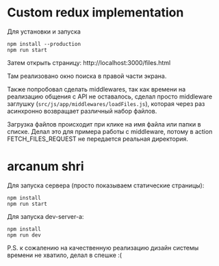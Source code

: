 # Custom redux implementation

Для установки и запуска
```shell script
npm install --production
npm run start
```

Затем открыть страницу:
http://localhost:3000/files.html

Там реализовано окно поиска в правой части экрана.
 
Также попробовал сделать middlewares, 
так как времени на реализацию общения с API не оставалось,
сделал просто middleware заглушку (`src/js/app/middlewares/loadFiles.js`), 
которая через раз асинхронно возвращает различный набор файлов. 

Загрузка файлов происходит при клике на имя файла или папки в списке. 
Делал это для примера работы с middleware, потому в action FETCH_FILES_REQUEST 
не передается реальная директория. 


# arcanum shri

Для запуска сервера 
(просто показываем статические страницы):

```shell script
npm install
npm run start
```

Для запуска dev-server-а:
```shell script
npm install
npm run dev
```

P.S. к сожалению на качественную реализацию дизайн системы времени не хватило, делал в спешке :(
